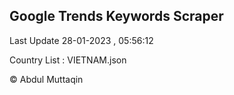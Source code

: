 

## Google Trends Keywords Scraper 
 
Last Update 28-01-2023 , 05:56:12

Country List :
VIETNAM.json



© Abdul Muttaqin 
